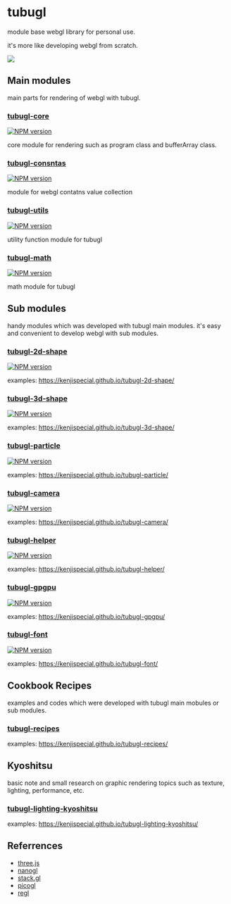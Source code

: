 # tubugl
module base webgl library for personal use.

it's more like developing webgl from scratch.

![](https://media.giphy.com/media/A9fBChN4s0wXS/giphy.gif)


## Main modules

main parts for rendering of webgl with tubugl. 

### [tubugl-core](https://github.com/kenjiSpecial/tubugl-core) 
[![NPM version][tubugl-core-npm-image]][tubugl-core-npm-url] 

core module for rendering such as program class and bufferArray class.

### [tubugl-consntas](https://github.com/kenjiSpecial/tubugl-constants)
[![NPM version][tubugl-constants-npm-image]][tubugl-constants-npm-url] 

module for webgl contatns value collection

### [tubugl-utils](https://github.com/kenjiSpecial/tubugl-utils)
[![NPM version][tubugl-utils-npm-image]][tubugl-utils-npm-url] 

utility function module for tubugl

### [tubugl-math](https://github.com/kenjiSpecial/tubugl-math)
[![NPM version][tubugl-math-npm-image]][tubugl-math-npm-url] 

math module for tubugl


[tubugl-core-npm-image]: https://img.shields.io/npm/v/tubugl-core.svg?style=flat-square
[tubugl-core-npm-url]: https://www.npmjs.com/package/tubugl-core 

[tubugl-constants-npm-image]: https://img.shields.io/npm/v/tubugl-constants.svg?style=flat-square
[tubugl-constants-npm-url]: https://www.npmjs.com/package/tubugl-constants

[tubugl-utils-npm-image]: https://img.shields.io/npm/v/tubugl-utils.svg?style=flat-square
[tubugl-utils-npm-url]: https://www.npmjs.com/package/tubugl-utils

[tubugl-math-npm-image]: https://img.shields.io/npm/v/tubugl-math.svg?style=flat-square
[tubugl-math-npm-url]: https://www.npmjs.com/package/tubugl-math

## Sub modules

handy modules which was developed with tubugl main modules. it's easy and convenient to develop webgl with sub modules.

### [tubugl-2d-shape](https://github.com/kenjiSpecial/tubugl-2d-shape)
[![NPM version][tubugl-2d-npm-image]][tubugl-2d-npm-url] 

examples: https://kenjispecial.github.io/tubugl-2d-shape/

### [tubugl-3d-shape](https://github.com/kenjiSpecial/tubugl-3d-shape)
[![NPM version][tubugl-3d-npm-image]][tubugl-3d-npm-url]

examples: https://kenjispecial.github.io/tubugl-3d-shape/

### [tubugl-particle](https://github.com/kenjiSpecial/tubugl-particle)
[![NPM version][tubugl-particle-npm-image]][tubugl-particle-npm-url]

examples: https://kenjispecial.github.io/tubugl-particle/

### [tubugl-camera](https://github.com/kenjiSpecial/tubugl-camera)
[![NPM version][tubugl-camera-npm-image]][tubugl-camera-npm-url]

examples: https://kenjispecial.github.io/tubugl-camera/

### [tubugl-helper](https://github.com/kenjiSpecial/tubugl-helper)
[![NPM version][tubugl-helper-npm-image]][tubugl-helper-npm-url]

examples: https://kenjispecial.github.io/tubugl-helper/

### [tubugl-gpgpu](https://github.com/kenjiSpecial/tubugl-gpgpu)
[![NPM version][tubugl-gpgpu-npm-image]][tubugl-gpgpu-npm-url]

examples: https://kenjispecial.github.io/tubugl-gpgpu/

### [tubugl-font](https://github.com/kenjiSpecial/tubugl-font)
[![NPM version][tubugl-font-npm-image]][tubugl-font-npm-url]

examples: https://kenjispecial.github.io/tubugl-font/


[tubugl-2d-npm-image]: https://img.shields.io/npm/v/tubugl-2d-shape.svg?style=flat-square
[tubugl-2d-npm-url]: https://www.npmjs.com/package/tubugl-2d-shape

[tubugl-3d-npm-image]: https://img.shields.io/npm/v/tubugl-3d-shape.svg?style=flat-square
[tubugl-3d-npm-url]: https://www.npmjs.com/package/tubugl-3d-shape

[tubugl-particle-npm-image]: https://img.shields.io/npm/v/tubugl-particle.svg?style=flat-square
[tubugl-particle-npm-url]: https://www.npmjs.com/package/tubugl-particle 

[tubugl-camera-npm-image]: https://img.shields.io/npm/v/tubugl-camera.svg?style=flat-square
[tubugl-camera-npm-url]: https://www.npmjs.com/package/tubugl-camera

[tubugl-helper-npm-image]: https://img.shields.io/npm/v/tubugl-helper.svg?style=flat-square
[tubugl-helper-npm-url]: https://www.npmjs.com/package/tubugl-helper

[tubugl-gpgpu-npm-image]: https://img.shields.io/npm/v/tubugl-gpgpu.svg?style=flat-square
[tubugl-gpgpu-npm-url]: https://www.npmjs.com/package/tubugl-gpgpu

[tubugl-font-npm-image]: https://img.shields.io/npm/v/tubugl-font.svg?style=flat-square
[tubugl-font-npm-url]: https://www.npmjs.com/package/tubugl-font


## Cookbook Recipes

examples and codes which were developed with tubugl main mobules or sub modules.

### [tubugl-recipes](https://github.com/kenjiSpecial/tubugl-recipes)
examples: https://kenjispecial.github.io/tubugl-recipes/

## Kyoshitsu

basic note and small research on graphic rendering topics such as texture, lighting, performance, etc.

### [tubugl-lighting-kyoshitsu](https://github.com/kenjiSpecial/tubugl-lighting-kyoshitsu)
examples: https://kenjispecial.github.io/tubugl-lighting-kyoshitsu/

## Referrences

- [three.js](https://github.com/mrdoob/three.js/)
- [nanogl](https://github.com/plepers/nanogl/)
- [stack.gl](http://stack.gl/)
- [picogl](https://tsherif.github.io/picogl.js/)
- [regl](https://github.com/regl-project/regl)
